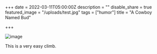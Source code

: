 +++
date = 2022-03-11T05:00:00Z
description = ""
disable_share = true
featured_image = "/uploads/test.jpg"
tags = ["humor"]
title = "A Cowboy Named Bud"


+++


![image](/uploads/test.jpg)

This is a very easy climb.